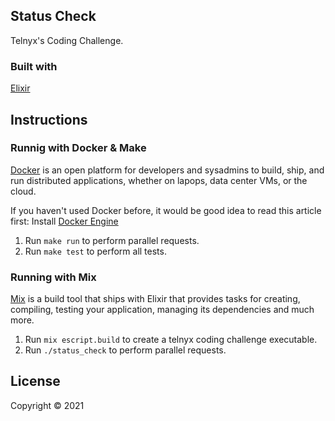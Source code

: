 ## Status Check 
Telnyx's Coding Challenge.

### Built with
[Elixir](https://elixir-lang.org/)

## Instructions

### Runnig with Docker & Make

[Docker](www.docker.com) is an open platform for developers and sysadmins to build, ship, and run distributed applications, whether on lapops, data center VMs, or the cloud.

If you haven't used Docker before, it would be good idea to read this article first: Install [Docker Engine](https://docs.docker.com/engine/installation/)

1. Run `make run` to perform parallel requests.
2. Run `make test` to perform all tests.

### Running with Mix

[Mix](https://hexdocs.pm/mix/Mix.html) is a build tool that ships with Elixir that provides tasks for creating, compiling, testing your application, managing its dependencies and much more.
1. Run `mix escript.build` to create a telnyx coding challenge executable.
2. Run `./status_check` to perform parallel requests.

## License
Copyright © 2021
